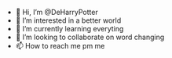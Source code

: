 - 👋 Hi, I’m @DeHarryPotter
- 👀 I’m interested in a better world 
- 🌱 I’m currently learning everyting
- 💞️ I’m looking to collaborate on word changing
- 📫 How to reach me pm me

<!---
DeHarryPotter/DeHarryPotter is a ✨ special ✨ repository because its `README.md` (this file) appears on your GitHub profile.
You can click the Preview link to take a look at your changes.
--->
